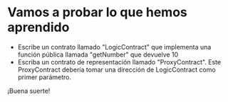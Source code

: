 # Vamos a probar lo que hemos aprendido

- Escribe un contrato llamado "LogicContract" que implementa una función pública llamada "getNumber" que devuelve 10
- Escriba un contrato de representación llamado "ProxyContract". Este ProxyContract debería tomar una dirección de LogicContract como primer parámetro.

¡Buena suerte!